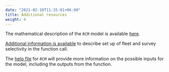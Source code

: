 ```yaml
---
date: "2021-02-10T11:35:01+06:00"
title: Additional resources
weight: 4
---
```


The mathematical description of the `RCM` model is available [here](/tutorial-rcm-eq).

[Additional information is available](/tutorial-rcm-select) to describe set up of fleet and survey selectivity in the function call.

The [help file](https://samtool.openmse.com/reference/RCM.html) for `RCM` will provide more information on the possible inputs for the model, including the outputs from the function. 
